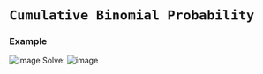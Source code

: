 # `Cumulative Binomial Probability`


### Example
![image](https://user-images.githubusercontent.com/14041622/44652967-f2dbcf80-aa1f-11e8-97b9-a02a859f911f.png)
Solve:
![image](https://user-images.githubusercontent.com/14041622/44653099-5ebe3800-aa20-11e8-9de9-f5a610c4b542.png)
